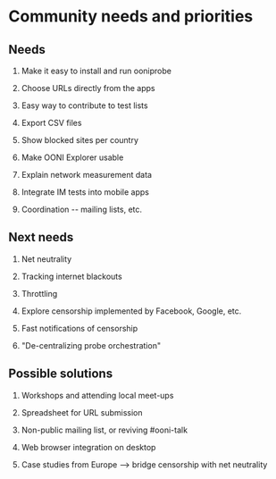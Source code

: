# Community needs and priorities

## Needs

1. Make it easy to install and run ooniprobe

2. Choose URLs directly from the apps

3. Easy way to contribute to test lists

4. Export CSV files

5. Show blocked sites per country

6. Make OONI Explorer usable

7. Explain network measurement data

8. Integrate IM tests into mobile apps

9. Coordination -- mailing lists, etc.

## Next needs

1. Net neutrality

2. Tracking internet blackouts

3. Throttling

4. Explore censorship implemented by Facebook, Google, etc.

5. Fast notifications of censorship

6. "De-centralizing probe orchestration"

## Possible solutions

1. Workshops and attending local meet-ups

2. Spreadsheet for URL submission

3. Non-public mailing list, or reviving #ooni-talk

4. Web browser integration on desktop

5. Case studies from Europe --> bridge censorship with net neutrality